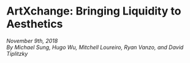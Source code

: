 # ArtXchange:  Bringing Liquidity to Aesthetics

_November 9th, 2018  
By Michael Sung, Hugo Wu, Mitchell Loureiro, Ryan Vanzo, and David Tiplitzky_


